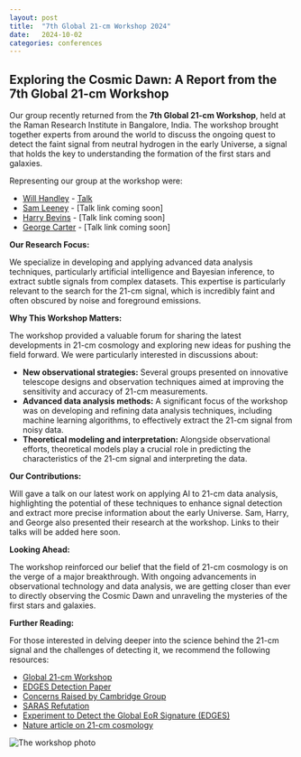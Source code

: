 ```yaml
---
layout: post
title:  "7th Global 21-cm Workshop 2024"
date:   2024-10-02 
categories: conferences
---
```



## Exploring the Cosmic Dawn: A Report from the 7th Global 21-cm Workshop

Our group recently returned from the **7th Global 21-cm Workshop**, held at the Raman Research Institute in Bangalore, India. The workshop brought together experts from around the world to discuss the ongoing quest to detect the faint signal from neutral hydrogen in the early Universe, a signal that holds the key to understanding the formation of the first stars and galaxies. 

Representing our group at the workshop were:

* [Will Handley](/people/will-handley) - [Talk](https://github.com/williamjameshandley/talks/tree/india_2024)
* [Sam Leeney](/people/sam-leeney) - [Talk link coming soon]
* [Harry Bevins](/people/harry-bevins) - [Talk link coming soon]
* [George Carter](/people/george-carter) - [Talk link coming soon]

**Our Research Focus:**

We specialize in developing and applying advanced data analysis techniques, particularly artificial intelligence and Bayesian inference, to extract subtle signals from complex datasets. This expertise is particularly relevant to the search for the 21-cm signal, which is incredibly faint and often obscured by noise and foreground emissions.

**Why This Workshop Matters:**

The workshop provided a valuable forum for sharing the latest developments in 21-cm cosmology and exploring new ideas for pushing the field forward.  We were particularly interested in discussions about:

* **New observational strategies:** Several groups presented on innovative telescope designs and observation techniques aimed at improving the sensitivity and accuracy of 21-cm measurements.
* **Advanced data analysis methods:**  A significant focus of the workshop was on developing and refining data analysis techniques, including machine learning algorithms, to effectively extract the 21-cm signal from noisy data. 
* **Theoretical modeling and interpretation:**  Alongside observational efforts, theoretical models play a crucial role in predicting the characteristics of the 21-cm signal and interpreting the data.

**Our Contributions:**

Will gave a talk on our latest work on applying AI to 21-cm data analysis, highlighting the potential of these techniques to enhance signal detection and extract more precise information about the early Universe. Sam, Harry, and George also presented their research at the workshop.  Links to their talks will be added here soon.

**Looking Ahead:**

The workshop reinforced our belief that the field of 21-cm cosmology is on the verge of a major breakthrough.  With ongoing advancements in observational technology and data analysis, we are getting closer than ever to directly observing the Cosmic Dawn and unraveling the mysteries of the first stars and galaxies.

**Further Reading:**

For those interested in delving deeper into the science behind the 21-cm signal and the challenges of detecting it, we recommend the following resources:

* [Global 21-cm Workshop](https://sites.google.com/view/global-21-cm-workshop)
* [EDGES Detection Paper](https://www.nature.com/articles/nature25792)
* [Concerns Raised by Cambridge Group](https://arxiv.org/abs/1805.01421)
* [SARAS Refutation](https://iopscience.iop.org/article/10.3847/1538-4357/aabae1)
* [Experiment to Detect the Global EoR Signature (EDGES)](https://en.wikipedia.org/wiki/Experiment_to_Detect_the_Global_EoR_Signature)
* [Nature article on 21-cm cosmology](https://www.nature.com/articles/d44151-023-00183-0) 

![The workshop photo](https://github.com/user-attachments/assets/dd548fe1-fbcf-4d68-aa75-df25e9ea0ab9)
